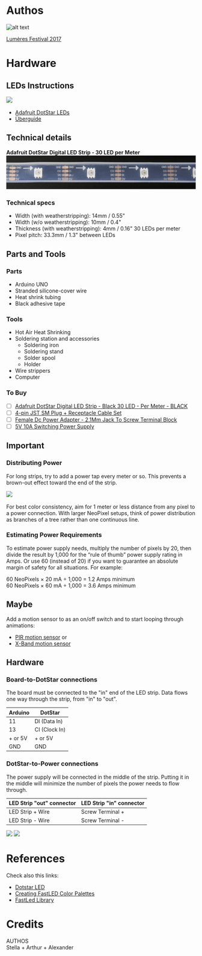 # Authos
![alt text](https://github.com/spezialis/authos/blob/master/readme_data/NEXT_AUTHOS_2017.gif)

[Lumères Festival 2017](http://www.festivallausannelumieres.ch/)

# Hardware
## LEDs Instructions
![](https://cdn-learn.adafruit.com/assets/assets/000/021/922/medium800/leds_dotstar-banner.jpg?1419375063)

- [Adafruit DotStar LEDs](https://learn.adafruit.com/adafruit-dotstar-leds)
- [Überguide](https://learn.adafruit.com/adafruit-neopixel-uberguide/the-magic-of-neopixels)

## Technical details
**Adafruit DotStar Digital LED Strip - 30 LED per Meter**
![alt text](https://github.com/spezialis/authos/blob/master/readme_data/2237-08.jpg)

### Technical specs
- Width (with weatherstripping): 14mm / 0.55"
- Width (w/o weatherstripping): 10mm / 0.4"
- Thickness (with weatherstripping):  4mm / 0.16"
30 LEDs per meter
- Pixel pitch: 33.3mm / 1.3" between LEDs

## Parts and Tools
### Parts
- Arduino UNO
- Stranded silicone-cover wire
- Heat shrink tubing
- Black adhesive tape

### Tools
- Hot Air Heat Shrinking
- Soldering station and accessories
	- Soldering iron
	- Soldering stand
	- Solder spool
	- Holder
- Wire strippers
- Computer

### To Buy
- [ ] [Adafruit DotStar Digital LED Strip - Black 30 LED - Per Meter - BLACK](https://www.adafruit.com/product/2237)
- [ ] [4-pin JST SM Plug + Receptacle Cable Set](http://www.robotshop.com/en/4-pin-jst-sm-cable-set.html)
- [ ] [Female Dc Power Adapter - 2.1Mm Jack To Screw Terminal Block](https://www.adafruit.com/product/368)
- [ ] [5V 10A Switching Power Supply](https://www.adafruit.com/product/658)

## Important
### Distributing Power
For long strips, try to add a power tap every meter or so. This prevents a brown-out effect toward the end of the strip.

![](https://cdn-learn.adafruit.com/assets/assets/000/010/716/medium800/leds_nobrown.jpg?1377911872)

For best color consistency, aim for 1 meter or less distance from any pixel to a power connection. With larger NeoPixel setups, think of power distribution as branches of a tree rather than one continuous line.

### Estimating Power Requirements
To estimate power supply needs, multiply the number of pixels by 20, then divide the result by 1,000 for the “rule of thumb” power supply rating in Amps. Or use 60 (instead of 20) if you want to guarantee an absolute margin of safety for all situations. For example:

60 NeoPixels × 20 mA ÷ 1,000 = 1.2 Amps minimum<br>
60 NeoPixels × 60 mA ÷ 1,000 = 3.6 Amps minimum

## Maybe
Add a motion sensor to as an on/off switch and to start looping through animations:
- [PIR motion sensor](https://learn.adafruit.com/pir-passive-infrared-proximity-motion-sensor/overview) or
- [X-Band motion sensor](https://www.parallax.com/product/32213)

## Hardware
### Board-to-DotStar connections
The board must be connected to the "in" end of the LED strip.  Data flows one way through the strip, from "in" to "out".

| Arduino  	| DotStar 			|
| --				|	-- 						|
| 11 				| DI (Data In) 	|
| 13  			| CI (Clock In) |
| + or 5V  	| + or 5V  			|
| GND  			| GND 					|

### DotStar-to-Power connections
The power supply will be connected in the middle of the strip. Putting it in the middle will minimize the number of pixels the power needs to flow through.

| LED Strip "out" connector | LED Strip "in" connector |
| -- 												| -- 											 |
| LED Strip + Wire  				| Screw Terminal +  			 |
| LED Strip - Wire 					| Screw Terminal -  			 |

![](https://learn.adafruit.com/assets/45036)
![](https://learn.adafruit.com/assets/45037)

# References
Check also this links:
- [Dotstar LED](https://learn.adafruit.com/neopixel-and-glass-pebble-floor/neopixel-assembly?view=all#step-2)
- [Creating FastLED Color Palettes](https://learn.adafruit.com/twinkling-led-parasol/assembly)
- [FastLed Library](http://fastled.io/)

# Credits
AUTHOS<br>
Stella + Arthur + Alexander
